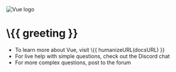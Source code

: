 <!DOCTYPE html>
<html>
<head>
  <title>Welcome</title>
  <script src="https://unpkg.com/vue"></script>
</head>
<body>
  <div id="app">
    <img src="https://vuejs.org/images/logo.png" alt="Vue logo">
    <h1>\{{ greeting }}</h1>
    <ul>
      <li>
        To learn more about Vue, visit
        <a :href="docsURL" target="_blank">
          \{{ humanizeURL(docsURL) }}
        </a>
      </li>
      <li>
        For live help with simple questions, check out
        <a :href="discordURL" target="_blank">
          the Discord chat
        </a>
      </li>
      <li>
        For more complex questions, post to
        <a :href="forumURL" target="_blank">
          the forum
        </a>
      </li>
    </ul>
  </div>

  <script>
    var app = new Vue({
      el: '#app',
      data: {
        greeting: 'Welcome to your Vue.js app!',
        docsURL: 'http://vuejs.org/guide/',
        discordURL: 'https://chat.vuejs.org',
        forumURL: 'http://forum.vuejs.org/'
      },
      methods: {
        humanizeURL: function (url) {
          return url
            .replace(/^https?:\/\//, '')
            .replace(/\/$/, '')
        }
      }
    })
  </script>
</body>
</html>
